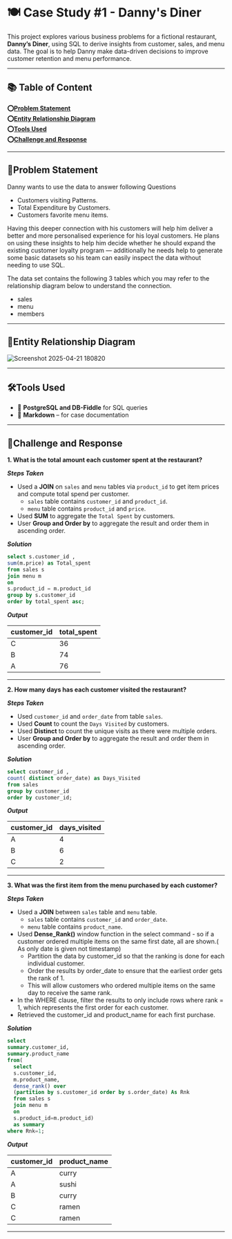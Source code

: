 # 🍽️ Case Study #1 - Danny's Diner
This project explores various business problems for a fictional restaurant, **Danny’s Diner**, using SQL to derive insights from customer, sales, and menu data. The goal is to help Danny make data-driven decisions to improve customer retention and menu performance.
___
## 📚 Table of Content 
__⭕[Problem Statement](#Problem-Statement)__</br>
__⭕[Entity Relationship Diagram](#Entity-Relationship-Diagram)__</br>
__⭕[Tools Used](#tools-used)__</br>
__⭕[Challenge and Response](#Challenge-and-Response)__</br>
___
## 📍Problem Statement
 Danny wants to use the data to answer following Questions
  - Customers visiting Patterns.
  - Total Expenditure by Customers.
  - Customers favorite menu items.

Having this deeper connection with his customers will help him deliver a better and more personalised experience for his loyal customers.
He plans on using these insights to help him decide whether he should expand the existing customer loyalty program — additionally he needs help to generate some basic datasets so his team can easily inspect the data without needing to use SQL.


The data set contains the following 3 tables which you may refer to the relationship diagram below to understand the connection.
 - sales
 - menu
 - members
___
## 📍Entity Relationship Diagram 
![Screenshot 2025-04-21 180820](https://github.com/user-attachments/assets/27083917-c916-4260-9316-90054ddd3543)

____
## 🛠️Tools Used
- 🐘 **PostgreSQL and DB-Fiddle** for SQL queries
- 📝 **Markdown** – for case documentation
___

 ## 📍Challenge and Response

__1. What is the total amount each customer spent at the restaurant?__

  ***Steps Taken***
- Used a **JOIN** on `sales` and `menu` tables via `product_id` to get item prices and compute total spend per customer.
  - `sales` table contains `customer_id` and `product_id`.
  - `menu` table contains `product_id` and `price`.
- Used **SUM** to aggregate the `Total Spent` by customers.
- User **Group and Order by** to aggregate the result and order them in ascending order.
  
***Solution***
```sql
select s.customer_id ,
sum(m.price) as Total_spent
from sales s
join menu m
on
s.product_id = m.product_id
group by s.customer_id
order by total_spent asc;
```
***Output***

|customer_id|	total_spent|
|------------|-----------|
|C|	36|
|B|	74|
|A|	76|

_____________

__2. How many days has each customer visited the restaurant?__

  ***Steps Taken***
- Used `customer_id` and `order_date` from table `sales`.
- Used **Count** to count the `Days Visited` by customers.
- Used **Distinct** to count the unique visits as there were multiple orders.
- User **Group and Order by** to aggregate the result and order them in ascending order.
  
***Solution***
```sql
select customer_id ,
count( distinct order_date) as Days_Visited
from sales
group by customer_id
order by customer_id;
```
***Output***

|customer_id|	days_visited|
|-----|------|
|A|	4|
|B|	6|
|C	|2|

_____________

__3. What was the first item from the menu purchased by each customer?__

  ***Steps Taken***
- Used a **JOIN** between `sales` table and `menu` table.
  - `sales` table contains `customer_id` and `order_date`.
  - `menu` table contains `product_name`.
- Used **Dense_Rank()** window function in the select command - so if a customer ordered multiple items on the same first date, all are shown.( As only date is given not timestamp)
  - Partition the data by customer_id so that the ranking is done for each individual customer.
  - Order the results by order_date to ensure that the earliest order gets the rank of 1.
  - This will allow customers who ordered multiple items on the same day to receive the same rank.
- In the WHERE clause, filter the results to only include rows where rank = 1, which represents the first order for each customer.
- Retrieved the customer_id and product_name for each first purchase.
  
***Solution***
```sql
select 
summary.customer_id,
summary.product_name
from(
  select 
  s.customer_id,
  m.product_name,
  dense_rank() over
  (partition by s.customer_id order by s.order_date) As Rnk
  from sales s 
  join menu m
  on 
  s.product_id=m.product_id)
  as summary
where Rnk=1;
```
***Output***

|customer_id	|product_name|
|-----------|------------|
|A|	curry|
|A|	sushi|
|B|	curry|
|C	|ramen|
|C	|ramen|

__________________________________
